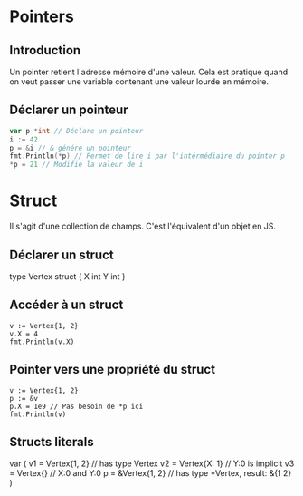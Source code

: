 # Pointers

## Introduction

Un pointer retient l'adresse mémoire d'une valeur. Cela est pratique quand on veut passer une variable contenant une valeur lourde en mémoire.

## Déclarer un pointeur

```go
var p *int // Déclare un pointeur
i := 42
p = &i // & génére un pointeur
fmt.Println(*p) // Permet de lire i par l'intérmédiaire du pointer p
*p = 21 // Modifie la valeur de i
```

# Struct

Il s'agit d'une collection de champs. C'est l'équivalent d'un objet en JS.

## Déclarer un struct

type Vertex struct {
X int
Y int
}

## Accéder à un struct

    v := Vertex{1, 2}
    v.X = 4
    fmt.Println(v.X)

## Pointer vers une propriété du struct

    v := Vertex{1, 2}
    p := &v
    p.X = 1e9 // Pas besoin de *p ici
    fmt.Println(v)

## Structs literals

var (
v1 = Vertex{1, 2} // has type Vertex
v2 = Vertex{X: 1} // Y:0 is implicit
v3 = Vertex{} // X:0 and Y:0
p = &Vertex{1, 2} // has type \*Vertex, result: &{1 2}
)
